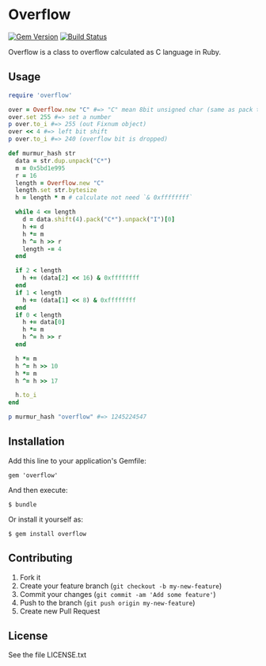 # Overflow

[![Gem Version](https://badge.fury.io/rb/overflow.png)](http://badge.fury.io/rb/overflow)
[![Build Status](https://travis-ci.org/ksss/overflow.png?branch=master)](https://travis-ci.org/ksss/overflow)

Overflow is a class to overflow calculated as C language in Ruby.

## Usage

```ruby
require 'overflow'

over = Overflow.new "C" #=> "C" mean 8bit unsigned char (same as pack template)
over.set 255 #=> set a number
p over.to_i #=> 255 (out Fixnum object)
over << 4 #=> left bit shift
p over.to_i #=> 240 (overflow bit is dropped)

def murmur_hash str
  data = str.dup.unpack("C*")
  m = 0x5bd1e995
  r = 16
  length = Overflow.new "C"
  length.set str.bytesize
  h = length * m # calculate not need `& 0xffffffff`

  while 4 <= length
    d = data.shift(4).pack("C*").unpack("I")[0]
    h += d
    h *= m
    h ^= h >> r
    length -= 4
  end

  if 2 < length
    h += (data[2] << 16) & 0xffffffff
  end
  if 1 < length
    h += (data[1] << 8) & 0xffffffff
  end
  if 0 < length
    h += data[0]
    h *= m
    h ^= h >> r
  end

  h *= m
  h ^= h >> 10
  h *= m
  h ^= h >> 17

  h.to_i
end

p murmur_hash "overflow" #=> 1245224547
```

## Installation

Add this line to your application's Gemfile:

    gem 'overflow'

And then execute:

    $ bundle

Or install it yourself as:

    $ gem install overflow

## Contributing

1. Fork it
2. Create your feature branch (`git checkout -b my-new-feature`)
3. Commit your changes (`git commit -am 'Add some feature'`)
4. Push to the branch (`git push origin my-new-feature`)
5. Create new Pull Request

## License

See the file LICENSE.txt
